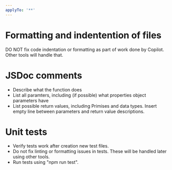 ```yaml
---
applyTo: '**'
---
```


# Formatting and indentention of files

DO NOT fix code indentation or formatting as part of work done by Copilot.  
Other tools will handle that.

# JSDoc comments

- Describe what the function does
- List all paramters, including (if possible) what properties object parameters have
- List possible return values, including Primises and data types. Insert empty line between parameters and return value descriptions.

# Unit tests

- Verify tests work after creation new test files.
- Do not fix linting or formatting issues in tests. These will be handled later using other tools.
- Run tests using "npm run test".
